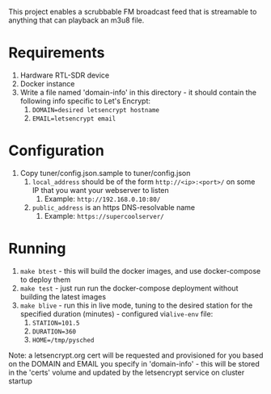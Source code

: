 This project enables a scrubbable FM broadcast feed that is streamable to anything that can playback an m3u8 file.

# Requirements

1. Hardware RTL-SDR device
1. Docker instance
1. Write a file named 'domain-info' in this directory - it should contain the following info specific to Let's Encrypt:
   1. `DOMAIN=desired letsencrypt hostname`
   1. `EMAIL=letsencrypt email`

# Configuration

1. Copy tuner/config.json.sample to tuner/config.json
   1. `local_address` should be of the form `http://<ip>:<port>/` on some IP that you want your webserver to listen
	  1. Example: `http://192.168.0.10:80/`
   1. `public_address` is an https DNS-resolvable name
	  1. Example: `https://supercoolserver/`

# Running

1. `make btest` - this will build the docker images, and use docker-compose to deploy them
1. `make test` - just run run the docker-compose deployment without building the latest images
1. `make blive` - run this in live mode, tuning to the desired station for the specified duration (minutes) - configured via`live-env` file:
   1. `STATION=101.5`
   1. `DURATION=360`
   1. `HOME=/tmp/pysched`

Note: a letsencrypt.org cert will be requested and provisioned for you based on the DOMAIN and EMAIL you specify in 'domain-info' - this will be stored in the 'certs' volume and updated by the letsencrypt service on cluster startup
